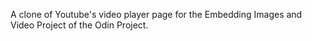 A clone of Youtube's video player page for the Embedding Images and Video Project of the Odin Project.
